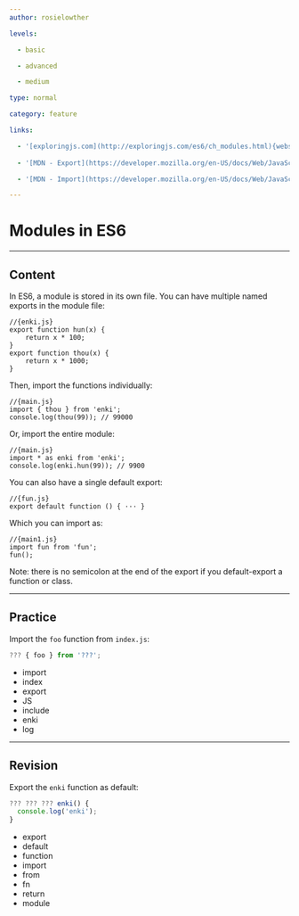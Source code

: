```yaml
---
author: rosielowther

levels:

  - basic

  - advanced

  - medium

type: normal

category: feature

links:

  - '[exploringjs.com](http://exploringjs.com/es6/ch_modules.html){website}'
  
  - '[MDN - Export](https://developer.mozilla.org/en-US/docs/Web/JavaScript/Reference/Statements/export){website}'

  - '[MDN - Import](https://developer.mozilla.org/en-US/docs/Web/JavaScript/Reference/Statements/import){website}'

---
```

# Modules in ES6

---
## Content

In ES6, a module is stored in its own file. You can have multiple named exports in the module file:
```
//{enki.js}
export function hun(x) {
    return x * 100;
}
export function thou(x) {
    return x * 1000;
}
```
Then, import the functions individually:
```
//{main.js}
import { thou } from 'enki';
console.log(thou(99)); // 99000
```
Or, import the entire module:
```
//{main.js}
import * as enki from 'enki';
console.log(enki.hun(99)); // 9900
```

You can also have a single default export:
```
//{fun.js}
export default function () { ··· }
```
Which you can import as:
```
//{main1.js}
import fun from 'fun';
fun();
```
Note: there is no semicolon at the end of the export if you default-export a function or class.

---
## Practice

Import the `foo` function from `index.js`:

```javascript
??? { foo } from '???';
```

* import
* index
* export
* JS
* include
* enki
* log

---
## Revision

Export the `enki` function as default:
```javascript
??? ??? ??? enki() {
  console.log('enki');
}
```

* export
* default
* function
* import
* from
* fn
* return
* module
 
